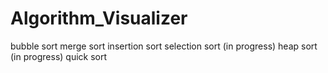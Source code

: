 # Algorithm_Visualizer

bubble sort
merge sort
insertion sort
selection sort (in progress)
heap sort (in progress)
quick sort
